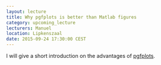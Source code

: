 ```yaml
---
layout: lecture
title: Why pgfplots is better than Matlab figures
category: upcoming_lecture
lecturers: Manuel
location: Lipkenszaal
date: 2015-09-24 17:30:00 CEST
---
```


I will give a short introduction on the advantages of [pgfplots](http://pgfplots.sourceforge.net/). 
